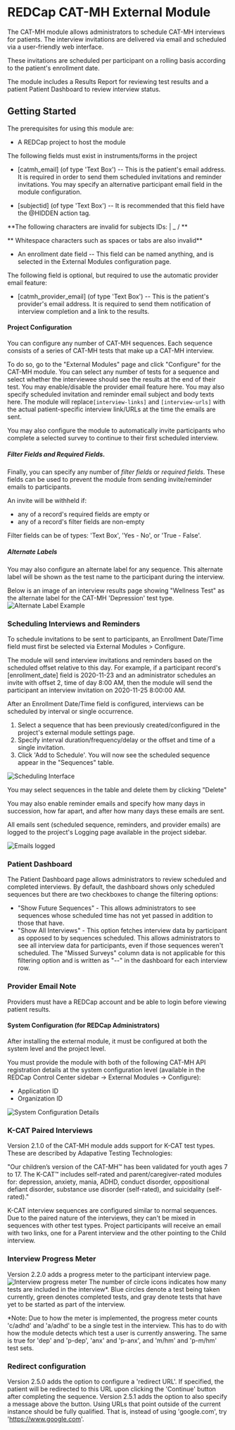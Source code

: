 




# REDCap CAT-MH External Module

The CAT-MH module allows administrators to schedule CAT-MH interviews for patients. The interview invitations are delivered via email and scheduled via a user-friendly web interface.

These invitations are scheduled per participant on a rolling basis according to the patient's enrollment date.

The module includes a Results Report for reviewing test results and a patient Patient Dashboard to review interview status.

## Getting Started
The prerequisites for using this module are:
* A REDCap project to host the module

The following fields must exist in instruments/forms in the project

* [catmh_email] (of type 'Text Box') -- This is the patient's email address. It is required in order to send them scheduled invitations and reminder invitations. You may specify an alternative participant email field in the module configuration.

* [subjectid] (of type 'Text Box') -- It is recommended that this field have the @HIDDEN action tag.

**The following characters are invalid for subjects IDs: | _ / **

** Whitespace characters such as spaces or tabs are also invalid**

* An enrollment date field -- This field can be named anything, and is selected in the External Modules configuration page.
	
The following field is optional, but required to use the automatic provider email feature:
* [catmh_provider_email] (of type 'Text Box') -- This is the patient's provider's email address. It is required to send them notification of interview completion and a link to the results.
	
#### Project Configuration
You can configure any number of CAT-MH sequences. Each sequence consists of a series of CAT-MH tests that make up a CAT-MH interview.

To do so, go to the "External Modules" page and click "Configure" for the CAT-MH module. You can select any number of tests for a sequence and select whether the interviewee should see the results at the end of their test.
You may enable/disable the provider email feature here.
You may also specify scheduled invitation and reminder email subject and body texts here. The module will replace`[interview-links]` and `[interview-urls]` with the actual patient-specific interview link/URLs at the time the emails are sent.

You may also configure the module to automatically invite participants who complete a selected survey to continue to their first scheduled interview.

##### Filter Fields and Required Fields.
Finally, you can specify any number of *filter fields* or *required fields*. These fields can be used to prevent the module from sending invite/reminder emails to participants.

An invite will be withheld if:
* any of a record's required fields are empty
		or
* any of a record's filter fields are non-empty

Filter fields can be of types: 'Text Box', 'Yes - No', or 'True - False'.

##### Alternate Labels
You may also configure an alternate label for any sequence. This alternate label will be shown as the test name to the participant during the interview. 

Below is an image of an interview results page showing "Wellness Test" as the alternate label for the CAT-MH 'Depression' test type.
![Alternate Label Example](/docs/alternate_test_label_results.PNG)


### Scheduling Interviews and Reminders
To schedule invitations to be sent to participants, an Enrollment Date/Time field must first be selected via External Modules > Configure.

The module will send interview invitations and reminders based on the scheduled offset relative to this day. For example, if a participant record's [enrollment_date] field is 2020-11-23 and an administrator schedules an invite with offset 2, time of day 8:00 AM, then the module will send the participant an interview invitation on 2020-11-25 8:00:00 AM.

After an Enrollment Date/Time field is configured, interviews can be scheduled by interval or single occurrence.
1. Select a sequence that has been previously created/configured in the project's external module settings page.
2. Specify interval duration/frequency/delay or the offset and time of a single invitation.
3. Click 'Add to Schedule'. You will now see the scheduled sequence appear in the "Sequences" table.

![Scheduling Interface](/docs/scheduling.PNG)

You may select sequences in the table and delete them by clicking "Delete"

You may also enable reminder emails and specify how many days in succession, how far apart, and after how many days these emails are sent.

All emails sent (scheduled sequence, reminders, and provider emails) are logged to the project's Logging page available in the project sidebar.

![Emails logged](/docs/logging.PNG)

### Patient Dashboard

The Patient Dashboard page allows administrators to review scheduled and completed interviews. By default, the dashboard shows only scheduled sequences but there are two checkboxes to change the filtering options:

* "Show Future Sequences" - This allows administrators to see sequences whose scheduled time has not yet passed in addition to those that have.
* "Show All Interviews" - This option fetches interview data by participant as opposed to by sequences scheduled. This allows administrators to see all interview data for participants, even if those sequences weren't scheduled. The "Missed Surveys" column data is not applicable for this filtering option and is written as "--" in the dashboard for each interview row.

### Provider Email Note
Providers must have a REDCap account and be able to login before viewing patient results.

#### System Configuration (for REDCap Administrators)
After installing the external module, it must be configured at both the system level and the project level.

You must provide the module with both of the following CAT-MH API registration details at the system configuration level (available in the REDCap Control Center sidebar -> External Modules -> Configure):
* Application ID
* Organization ID

![System Configuration Details](/docs/systemLevel.PNG)

### K-CAT Paired Interviews

Version 2.1.0 of the CAT-MH module adds support for K-CAT test types. These are described by Adapative Testing Technologies:

"Our children’s version of the CAT-MH™ has been validated for youth ages 7 to 17. The K-CAT™ includes self-rated and parent/caregiver-rated modules for: depression, anxiety, mania, ADHD, conduct disorder, oppositional defiant disorder, substance use disorder (self-rated), and suicidality (self-rated)."

K-CAT interview sequences are configured similar to normal sequences. Due to the paired nature of the interviews, they can't be mixed in sequences with other test types. Project participants will receive an email with two links, one for a Parent interview and the other pointing to the Child interview.

### Interview Progress Meter
Version 2.2.0 adds a progress meter to the participant interview page.
![Interview progress meter](/docs/progress_meter.PNG)
The number of circle icons indicates how many tests are included in the interview*. Blue circles denote a test being taken currently, green denotes completed tests, and gray denote tests that have yet to be started as part of the interview.

*Note: Due to how the meter is implemented, the progress meter counts 'c/adhd' and 'a/adhd' to be a single test in the interview. This has to do with how the module detects which test a user is currently answering. The same is true for 'dep' and 'p-dep', 'anx' and 'p-anx', and 'm/hm' and 'p-m/hm' test sets.

### Redirect configuration
Version 2.5.0 adds the option to configure a 'redirect URL'. If specified, the patient will be redirected to this URL upon clicking the 'Continue' button after completing the sequence. Version 2.5.1 adds the option to also specify a message above the button. Using URLs that point outside of the current instance should be fully qualified. That is, instead of using 'google.com', try 'https://www.google.com'.
